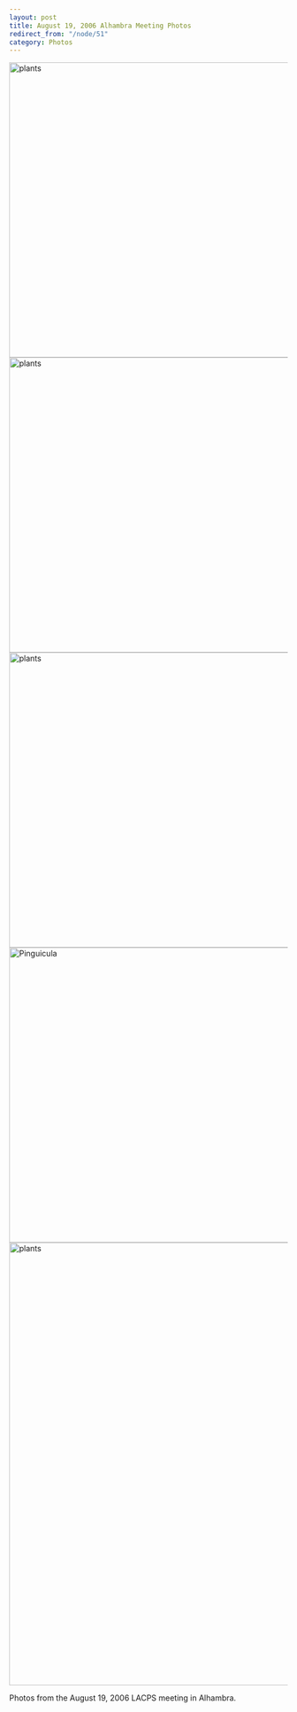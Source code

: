 ```yaml
---
layout: post
title: August 19, 2006 Alhambra Meeting Photos
redirect_from: "/node/51"
category: Photos
---
```


<div class="field field-name-field-node-images field-type-image field-label-hidden"><div class="field-items"><div class="field-item even"><img src="https://lacps.net/sites/default/files/styles/large/public/meeting_photos/_MG_7474.jpg" width="800" height="533" alt="plants" /></div><div class="field-item odd"><img src="https://lacps.net/sites/default/files/styles/large/public/meeting_photos/_MG_7471.jpg" width="800" height="533" alt="plants" /></div><div class="field-item even"><img src="https://lacps.net/sites/default/files/styles/large/public/meeting_photos/_MG_7472.jpg" width="800" height="533" alt="plants" /></div><div class="field-item odd"><img src="https://lacps.net/sites/default/files/styles/large/public/meeting_photos/_MG_7476.jpg" width="800" height="533" alt="Pinguicula" /></div><div class="field-item even"><img src="https://lacps.net/sites/default/files/styles/large/public/meeting_photos/_MG_7478.jpg" width="533" height="800" alt="plants" /></div></div></div><div class="field field-name-body field-type-text-with-summary field-label-hidden"><div class="field-items"><div class="field-item even"><p>Photos from the August 19, 2006 LACPS meeting in Alhambra.</p>
</div></div></div>
